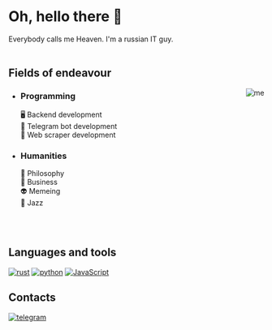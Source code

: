 # Oh, hello there 👋

Everybody calls me Heaven. I'm a russian IT guy.
<br>
<br>

## Fields of endeavour
<img align="right" alt="me" src="https://sitecorehacker.files.wordpress.com/2017/11/trollface.jpg?w=360"/>

<ul>
  <li><h3>Programming</h3>
      🖥️ Backend development <br>
      🤖 Telegram bot development <br>
      🐙 Web scraper development
  </li>
  <li><h3>Humanities</h3>
      🤔 Philosophy <br>
      💸 Business <br>
      👽 Memeing <br>
      🎷 Jazz
  </li>
</ul>
<br>
<br>

## Languages and tools
<p>
  <a href="https://github.com/search?q=user%3Amadeinheaven91+language%3Arust"><img alt="rust" src="https://img.shields.io/badge/Rust-fc7820?logo=rust"></img></a>
  <a href="https://github.com/search?q=user%3Amadeinheaven91+language%3Apython"><img alt="python" src="https://img.shields.io/badge/Python-1384f4?logo=python&logoColor=fcf820"></img></a>
  <a href="https://github.com/search?q=user%3Amadeinheaven91+language%3Ajavascript"><img alt="JavaScript" src="https://img.shields.io/badge/JavaScript-F7DF1E.svg?logo=javascript&logoColor=black"></a>
</p>

## Contacts
<p>
  <a href="https://t.me/madeinheaven91" target="_blank"><img alt="telegram" src="https://img.shields.io/badge/%40madeinheaven91-555555?logo=telegram&logoColor=ffffff&label=Telegram&labelColor=5eb4f9&link=t.me%2Fmadeinheaven91"></a>
</p>


